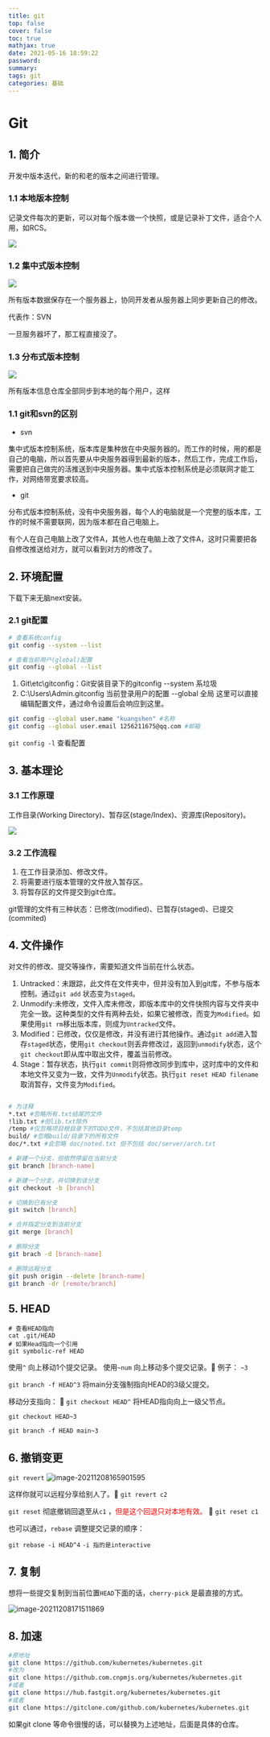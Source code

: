 ```yaml
---
title: git
top: false
cover: false
toc: true
mathjax: true
date: 2021-05-16 18:59:22
password:
summary:
tags: git
categories: 基础
---
```


# Git

## 1. 简介

开发中版本迭代，新的和老的版本之间进行管理。

### 1.1 本地版本控制

记录文件每次的更新，可以对每个版本做一个快照，或是记录补丁文件，适合个人用，如RCS。

![](git/local.PNG)

### 1.2 集中式版本控制

![](git/center.PNG)

所有版本数据保存在一个服务器上，协同开发者从服务器上同步更新自己的修改。

代表作：SVN

一旦服务器坏了，那工程直接没了。

### 1.3 分布式版本控制

![](git/分布式版本.PNG)

所有版本信息仓库全部同步到本地的每个用户，这样

### 1.1 git和svn的区别

* svn 

集中式版本控制系统，版本库是集种放在中央服务器的。而工作的时候，用的都是自己的电脑，所以首先要从中央服务器得到最新的版本，然后工作，完成工作后，需要把自己做完的活推送到中央服务器。集中式版本控制系统是必须联网才能工作，对网络带宽要求较高。

* git

分布式版本控制系统，没有中央服务器，每个人的电脑就是一个完整的版本库，工作的时候不需要联网，因为版本都在自己电脑上。

有个人在自己电脑上改了文件A，其他人也在电脑上改了文件A，这时只需要把各自修改推送给对方，就可以看到对方的修改了。

## 2. 环境配置

下载下来无脑next安装。

### 2.1 git配置

```bash
# 查看系统config
git config --system --list

# 查看当前用户(global)配置
git config --global --list
```

1. Git\etc\gitconfig：Git安装目录下的gitconfig --system 系垃圾
2. C:\Users\Admin\.gitconfig 当前登录用户的配置 --global 全局 这里可以直接编辑配置文件，通过命令设置后会响应到这里。

```bash
git config --global user.name "kuangshen" #名称
git config --global user.email 1256211675@qq.com #邮箱
```

`git config -l` 查看配置

## 3. 基本理论

### 3.1 工作原理

工作目录(Working Directory)、暂存区(stage/Index)、资源库(Repository)。

![](git/git工作原理.PNG)

### 3.2 工作流程

1. 在工作目录添加、修改文件。
2. 将需要进行版本管理的文件放入暂存区。
3. 将暂存区的文件提交到git仓库。

git管理的文件有三种状态：已修改(modified)、已暂存(staged)、已提交(commited)

## 4. 文件操作

对文件的修改、提交等操作，需要知道文件当前在什么状态。

1. Untracked：未跟踪，此文件在文件夹中，但并没有加入到git库，不参与版本控制。通过`git add` 状态变为`staged`。
2. Unmodify:未修改，文件入库未修改，即版本库中的文件快照内容与文件夹中完全一致。这种类型的文件有两种去处，如果它被修改，而变为`Modified`。如果使用`git rm`移出版本库，则成为`Untracked`文件。
3. Modified：已修改，仅仅是修改，并没有进行其他操作。通过`git add`进入暂存`staged`状态，使用`git checkout`则丢弃修改过，返回到`unmodify`状态，这个`git checkout`即从库中取出文件，覆盖当前修改。
4. Stage：暂存状态，执行`git commit`则将修改同步到库中，这时库中的文件和本地文件又变为一致，文件为`Unmodify`状态。执行`git reset HEAD filename`取消暂存，文件变为`Modified`。

```bash

# 为注释
*.txt #忽略所有.txt结尾的文件
!lib.txt #但lib.txt除外
/temp #仅忽略项目根目录下的TODO文件，不包括其他目录temp
build/ #忽略build/目录下的所有文件
doc/*.txt #会忽略 doc/noted.txt 但不包括 doc/server/arch.txt
```



```bash
# 新建一个分支，但依然停留在当前分支
git branch [branch-name]

# 新建一个分支，并切换到该分支
git checkout -b [branch]

# 切换到已有分支
git switch [branch]

# 合并指定分支到当前分支
git merge [branch]

# 删除分支
git brach -d [branch-name]

# 删除远程分支
git push origin --delete [branch-name]
git branch -dr [remote/branch]
```



## 5. HEAD

```shell
# 查看HEAD指向
cat .git/HEAD
# 如果Head指向一个引用
git symbolic-ref HEAD
```

使用`^` 向上移动1个提交记录。 使用`~num` 向上移动多个提交记录。:ice_cream: 例子： `~3`

`git branch -f HEAD^3` 将main分支强制指向HEAD的3级父提交。

移动分支指向： :ice_cream: `git checkout HEAD^` 将HEAD指向向上一级父节点。

`git checkout HEAD~3`

`git branch -f HEAD main~3` 

## 6. 撤销变更

`git revert` ![image-20211208165901595](git/image-20211208165901595.png)

这样你就可以远程分享给别人了。:ice_cream: `git revert c2`

`git reset` 彻底撤销回退至从`c1` ，<font color = "red">但是这个回退只对本地有效。</font> :ice_cream: `git reset c1` 

也可以通过，`rebase` 调整提交记录的顺序：

`git rebase -i HEAD^4`  `-i 指的是interactive`

## 7. 复制

想将一些提交复制到当前位置`HEAD`下面的话，`cherry-pick` 是最直接的方式。

![image-20211208171511869](git/image-20211208171511869.png)

## 8. 加速

 ```bash
 #原地址
 git clone https://github.com/kubernetes/kubernetes.git
 #改为
 git clone https://github.com.cnpmjs.org/kubernetes/kubernetes.git
 #或者
 git clone https://hub.fastgit.org/kubernetes/kubernetes.git
 #或者
 git clone https://gitclone.com/github.com/kubernetes/kubernetes.git
 
 ```

如果git clone 等命令很慢的话，可以替换为上述地址，后面是具体的仓库。



















